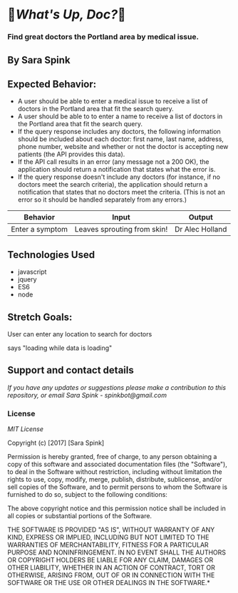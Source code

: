 # :pill:_What's Up, Doc?_:syringe:
### Find great doctors the Portland area by medical issue.
## By Sara Spink
## Expected Behavior:
- A user should be able to enter a medical issue to receive a list of doctors in the Portland area that fit the search query.
- A user should be able to to enter a name to receive a list of doctors in the Portland area that fit the search query.
- If the query response includes any doctors, the following information should be included about each doctor: first name, last name, address, phone number, website and whether or not the doctor is accepting new patients (the API provides this data).
- If the API call results in an error (any message not a 200 OK), the application should return a notification that states what the error is.
- If the query response doesn't include any doctors (for instance, if no doctors meet the search criteria), the application should return a notification that states that no doctors meet the criteria. (This is not an error so it should be handled separately from any errors.)


| Behavior        | Input                       | Output          |
|-----------------|-----------------------------|-----------------|
| Enter a symptom | Leaves sprouting from skin! | Dr Alec Holland |


## Technologies Used
- javascript
- jquery
- ES6
- node

## Stretch Goals:
User can enter any location to search for doctors

says "loading while data is loading"

## Support and contact details

_If you have any updates or suggestions please make a contribution to this repository, or email Sara Spink - spinkbot@gmail.com_

### License

_MIT License_

Copyright (c) [2017] [Sara Spink]

Permission is hereby granted, free of charge, to any person obtaining a copy of this software and associated documentation files (the "Software"), to deal in the Software without restriction, including without limitation the rights to use, copy, modify, merge, publish, distribute, sublicense, and/or sell copies of the Software, and to permit persons to whom the Software is furnished to do so, subject to the following conditions:

The above copyright notice and this permission notice shall be included in all copies or substantial portions of the Software.

THE SOFTWARE IS PROVIDED "AS IS", WITHOUT WARRANTY OF ANY KIND, EXPRESS OR IMPLIED, INCLUDING BUT NOT LIMITED TO THE WARRANTIES OF MERCHANTABILITY, FITNESS FOR A PARTICULAR PURPOSE AND NONINFRINGEMENT. IN NO EVENT SHALL THE AUTHORS OR COPYRIGHT HOLDERS BE LIABLE FOR ANY CLAIM, DAMAGES OR OTHER LIABILITY, WHETHER IN AN ACTION OF CONTRACT, TORT OR OTHERWISE, ARISING FROM, OUT OF OR IN CONNECTION WITH THE SOFTWARE OR THE USE OR OTHER DEALINGS IN THE SOFTWARE.*
